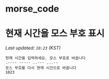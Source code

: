 # morse_code
# 현재 시간을 모스 부호 표시
<!-- MORSE_TIME_START -->
_Last updated: `10:23` (KST)_

```
현재 시간을 입력하세요. 모스 부호로 바꿉니다
.---- ----- ..--- ...--
모스 부호를 다시 현재 시간으로 바꿉니다
1023
```
<!-- MORSE_TIME_END -->
